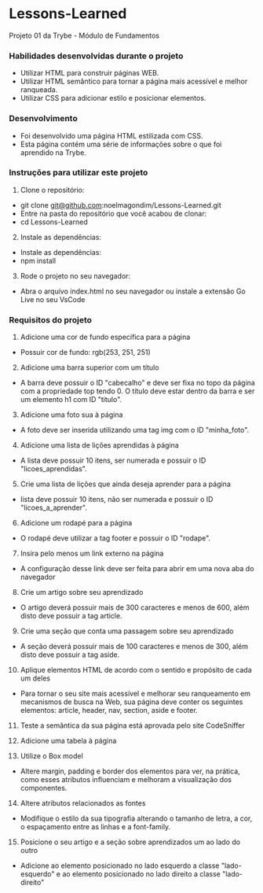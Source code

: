 # Lessons-Learned
Projeto 01 da Trybe - Módulo de Fundamentos

### Habilidades desenvolvidas durante o projeto

* Utilizar HTML para construir páginas WEB.
* Utilizar HTML semântico para tornar a página mais acessível e melhor ranqueada.
* Utilizar CSS para adicionar estilo e posicionar elementos.

### Desenvolvimento

* Foi desenvolvido uma página HTML estilizada com CSS.
* Esta página contém uma série de informações sobre o que foi aprendido na Trybe.

### Instruções para utilizar este projeto

1. Clone o repositório:
* git clone git@github.com:noelmagondim/Lessons-Learned.git
* Entre na pasta do repositório que você acabou de clonar:
* cd Lessons-Learned

2. Instale as dependências:
* Instale as dependências:
* npm install

3. Rode o projeto no seu navegador:
* Abra o arquivo index.html no seu navegador ou instale a extensão Go Live no seu VsCode

### Requisitos do projeto

1. Adicione uma cor de fundo específica para a página
* Possuir cor de fundo: rgb(253, 251, 251)

2. Adicione uma barra superior com um título
* A barra deve possuir o ID "cabecalho" e deve ser fixa no topo da página com a propriedade top tendo 0. O título deve estar dentro da barra e ser um elemento h1 com ID "titulo".

3. Adicione uma foto sua à página
* A foto deve ser inserida utilizando uma tag img com o ID "minha_foto".

4. Adicione uma lista de lições aprendidas à página
* A lista deve possuir 10 itens, ser numerada e possuir o ID "licoes_aprendidas".

5. Crie uma lista de lições que ainda deseja aprender para a página
*  lista deve possuir 10 itens, não ser numerada e possuir o ID "licoes_a_aprender".

6. Adicione um rodapé para a página
* O rodapé deve utilizar a tag footer e possuir o ID "rodape".

7. Insira pelo menos um link externo na página
* A configuração desse link deve ser feita para abrir em uma nova aba do navegador

8. Crie um artigo sobre seu aprendizado
* O artigo deverá possuir mais de 300 caracteres e menos de 600, além disto deve possuir a tag article.

9. Crie uma seção que conta uma passagem sobre seu aprendizado
* A seção deverá possuir mais de 100 caracteres e menos de 300, além disto deve possuir a tag aside.

10. Aplique elementos HTML de acordo com o sentido e propósito de cada um deles
* Para tornar o seu site mais acessível e melhorar seu ranqueamento em mecanismos de busca na Web, sua página deve conter os seguintes elementos: article, header, nav, section, aside e footer.

11. Teste a semântica da sua página está aprovada pelo site CodeSniffer

12. Adicione uma tabela à página

13. Utilize o Box model
* Altere margin, padding e border dos elementos para ver, na prática, como esses atributos influenciam e melhoram a visualização dos componentes.

14. Altere atributos relacionados as fontes
* Modifique o estilo da sua tipografia alterando o tamanho de letra, a cor, o espaçamento entre as linhas e a font-family.

15. Posicione o seu artigo e a seção sobre aprendizados um ao lado do outro
* Adicione ao elemento posicionado no lado esquerdo a classe "lado-esquerdo" e ao elemento posicionado no lado direito a classe "lado-direito"